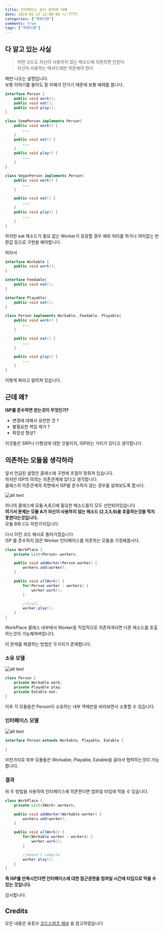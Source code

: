 ```yaml
---
title: 인터페이스 분리 원칙에 대해
date: 2024-02-27 12:00:00 +/-TTTT
categories: ["객체지향"]
comments: true
tags: ["객체지향"]
---
```


## **다 알고 있는 사실**
> 어떤 코드도 자신이 사용하지 않는 메소드에 의존하면 안된다  
> 자신이 사용하는 메서드에만 의존해야 한다 

매번 나오는 설명입니다.  
보통 이야기를 들어도 잘 이해가 안가기 때문에 보통 예제를 봅니다.

```java
interface Person {
	public void work();
	public void eat();
	public void play();
}

class SomePerson implements Person{
	public void work() {
        ...
	}
	public void eat() {
        ...
	}
	public void play() {
		...
	}
}

class VeganPerson implements Person{
	public void work() {
        ...
	}

	public void eat() {
        ...
	}
	public void play() {
		...
	}
}
```
하지만 eat 메소드가 필요 없는 Worker가 등장할 경우 
예외 처리를 하거나 의미없는 반환값 등으로 구현을 해야합니다.

따라서

```java
interface Workable {
	public void work();
}

interface Feedable{
	public void eat();
}

interface Playable{
	public void eat();
}

class Person implements Workable, Feedable, Playable{
	public void work() {
		...
	}

	public void eat() {
		...
	}

	public void play() {
		...
	}
}
```

이렇게 짜라고 알려져 있습니다.

## **근데 왜?**
**ISP를 준수하면 얻는것이 무엇인가?**

* 변경에 대해서 유연한 것 ? 
* 불필요한 책임 제거 ?
* 확장성 향상?

이것들은 SRP나 다형성에 대한 것들이지, ISP와는 거리가 있다고 생각합니다.

## **의존하는 모듈을 생각하라**
앞서 언급된 설명은 클래스에 구현에 초점이 맞춰져 있습니다.  
하지만 ISP의 의의는 의존관계에 있다고 생각합니다.  
클래스의 의존관계의 측면에서 ISP를 준수하지 않는 경우를 살펴보도록 합시다.  

![alt text](/assets/img/posts/bad_isp.png)

하나의 클래스에 모듈 A,B,C에 필요한 메소드들이 모두 선언되어있습니다  
**여기서 문제는 모듈 A가 자신이 사용하지 않는 메소드 (2,3,5,6)을 호출하는것을 막지 못한다는것입니다.**  
모듈 B와 C도 마찬가지입니다. 

다시 이전 코드 예시로 돌아가겠습니다.  
ISP 를 준수하지 않은 Worker 인터페이스를 의존하는 모듈을 가정해봅시다.

```java
class WorkPlace {
	private List<Person> workers;

	public void addWorker(Person worker) {
		workers.add(worker);
	}

	public void allWork() {
		for(Person worker : workers) {
			worker.work();
		}

		//troll
		worker.play();
	}
}
```

WorkPlace 클래스 내부에서 Worker을 직접적으로 의존하게되면 다른 메소드를 호출하는것이 가능해져버립니다.  

이 문제를 해결하는 방법은 두가지가 존재합니다.

### **소유 모델**
![alt text](/assets/img/posts/good_isp1.png)
```java 
class Person {
	private Workable work;
	private Playable play;
	private Eatable eat;
}
```
이후 각 모듈들은 Person이 소유하는 내부 객체만을 바라보면서 소통할 수 있습니다.

### **인터페이스 모델**
![alt text](/assets/img/posts/good_isp2.png)
```java
interface Person extends Workable, Playable, Eatable {
	
}
```
마찬가지로 외부 모듈들은 Workable, Playable, Eatable을 골라서 협력하는것이 가능합니다. 

### **결과**
위 두 방법을 사용하여 인터페이스에 의존한다면 컴파일 타임에 막을 수 있습니다.

```java
class WorkPlace {
	private List<IWork> workers;

	public void addWorker(Workable worker) {
		workers.add(worker);
	}

	public void allWork() {
		for(Workable worker : workers) {
			worker.work();
		}

		//doesn't compile
		worker.play();
	}
}
```

**즉 ISP를 만족시킨다면 인터페이스에 대한 접근권한을 컴파일 시간에 타입으로 막을 수 있는 것입니다.**

감사합니다.  


## Credits
모든 내용은 유튜브 [코드스피츠 채널](https://www.youtube.com/@CodeSpitz) 을 참고하였습니다